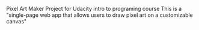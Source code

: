 Pixel Art Maker 
Project for Udacity intro to programing course 
This is a "single-page web app that allows users to draw pixel art on a customizable canvas" 
